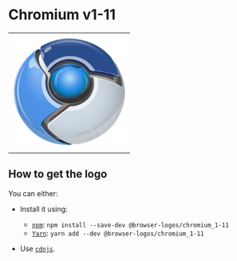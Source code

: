 Chromium v1-11
==============

<!-- markdownlint-disable line-length no-inline-html -->
<table>
    <tr height=240>
        <td>
            <a href="https://github.com/alrra/browser-logos/tree/0f4c39eeedff10eb5c559bdc981780deb98b17c8/src/archive/chromium_1-11">
                <img width=230 src="https://raw.githubusercontent.com/alrra/browser-logos/0f4c39eeedff10eb5c559bdc981780deb98b17c8/src/archive/chromium_1-11/chromium_1-11.svg?sanitize=true" alt="Chromium v1-11 browser logo">
            </a>
        </td>
    </tr>
</table>
<!-- markdownlint-enable line-length no-inline-html -->

How to get the logo
-------------------

You can either:

* Install it using:

  * [`npm`][npm]: `npm install --save-dev @browser-logos/chromium_1-11`
  * [`Yarn`][yarn]: `yarn add --dev @browser-logos/chromium_1-11`

* Use [`cdnjs`][cdnjs].

<!-- Link labels: -->

[cdnjs]: https://cdnjs.com/libraries/browser-logos
[npm]: https://www.npmjs.com/
[yarn]: https://yarnpkg.com/
